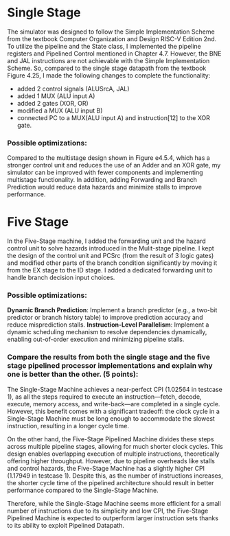 # Single Stage
The simulator was designed to follow the Simple Implementation Scheme from the textbook Computer Organization and Design RISC-V Edition 2nd. To utilize the pipeline and the State class, I implemented the pipeline registers and Pipelined Control mentioned in Chapter 4.7.
However, the BNE and JAL instructions are not achievable with the Simple Implementation Scheme. So, compared to the single stage datapath from the textbook Figure 4.25, I made the following changes to complete the functionality:
- added 2 control signals (ALUSrcA, JAL)
- added 1 MUX (ALU input A)
- added 2 gates (XOR, OR)
- modified a MUX (ALU input B)
- connected PC to a MUX(ALU input A) and instruction[12] to the XOR gate.
 
### Possible optimizations:
Compared to the multistage design shown in Figure e4.5.4, which has a stronger control unit and reduces the use of an Adder and an XOR gate, my simulator can be improved with fewer components and implementing multistage functionality.
In addition, adding Forwarding and Branch Prediction would reduce data hazards and minimize stalls to improve performance.

# Five Stage 

In the Five-Stage machine, I added the forwarding unit and the hazard control unit to solve hazards introduced in the Mulit-stage pipeline. I kept the design of the control unit and PCSrc (from the result of 3 logic gates) and modified other parts of the branch condition significantly by moving it from the EX stage to the ID stage. I added a dedicated forwarding unit to handle branch decision input choices.

### Possible optimizations:
**Dynamic Branch Prediction**: Implement a branch predictor (e.g., a two-bit predictor or branch history table) to improve prediction accuracy and reduce misprediction stalls.
**Instruction-Level Parallelism**: Implement a dynamic scheduling mechanism to resolve dependencies dynamically, enabling out-of-order execution and minimizing pipeline stalls.

### Compare the results from both the single stage and the five stage pipelined processor implementations and explain why one is better than the other. (5 points):

The Single-Stage Machine achieves a near-perfect CPI (1.02564 in testcase 1), as all the steps required to execute an instruction—fetch, decode, execute, memory access, and write-back—are completed in a single cycle. However, this benefit comes with a significant tradeoff: the clock cycle in a Single-Stage Machine must be long enough to accommodate the slowest instruction, resulting in a longer cycle time.

On the other hand, the Five-Stage Pipelined Machine divides these steps across multiple pipeline stages, allowing for much shorter clock cycles. This design enables overlapping execution of multiple instructions, theoretically offering higher throughput. However, due to pipeline overheads like stalls and control hazards, the Five-Stage Machine has a slightly higher CPI (1.17949 in testcase 1). Despite this, as the number of instructions increases, the shorter cycle time of the pipelined architecture should result in better performance compared to the Single-Stage Machine.

Therefore, while the Single-Stage Machine seems more efficient for a small number of instructions due to its simplicity and low CPI, the Five-Stage Pipelined Machine is expected to outperform larger instruction sets thanks to its ability to exploit Pipelined Datapath.
